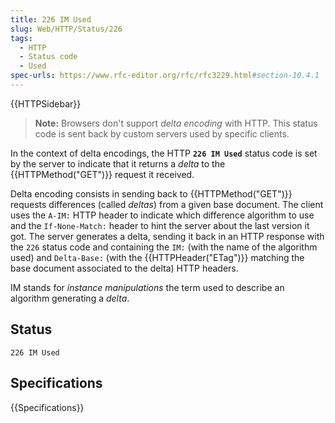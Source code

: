 ```yaml
---
title: 226 IM Used
slug: Web/HTTP/Status/226
tags:
  - HTTP
  - Status code
  - Used
spec-urls: https://www.rfc-editor.org/rfc/rfc3229.html#section-10.4.1
---
```


{{HTTPSidebar}}

> **Note:** Browsers don't support _delta encoding_ with HTTP. This status code is sent back by custom servers used by specific clients.

In the context of delta encodings, the HTTP **`226 IM Used`** status code is set by the server to indicate that it returns a _delta_ to the {{HTTPMethod("GET")}} request it received.

Delta encoding consists in sending back to {{HTTPMethod("GET")}} requests differences (called _deltas_) from a given base document. The client uses the `A-IM:` HTTP header to indicate which difference algorithm to use and the `If-None-Match:` header to hint the server about the last version it got. The server generates a delta, sending it back in an HTTP response with the `226` status code and containing the `IM:` (with the name of the algorithm used) and `Delta-Base:` (with the {{HTTPHeader("ETag")}} matching the base document associated to the delta) HTTP headers.

IM stands for _instance manipulations_ the term used to describe an algorithm generating a _delta_.

## Status

```
226 IM Used
```

## Specifications

{{Specifications}}
